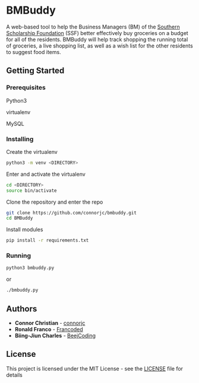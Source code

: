 # BMBuddy
A web-based tool to help the Business Managers (BM) of the [Southern
Scholarship Foundation][] (SSF) better effectively buy groceries on a budget for
all of the residents. BMBuddy will help track shopping the running total of 
groceries, a live shopping list, as well as a wish list for the other residents
to suggest food items.

[Southern Scholarship Foundation]: https://www.southernscholarship.org/
## Getting Started

### Prerequisites

Python3

virtualenv

MySQL

### Installing

Create the virtualenv
```sh
python3 -m venv <DIRECTORY>
```

Enter and activate the virtualenv
```sh
cd <DIRECTORY>
source bin/activate
```

Clone the repository and enter the repo
```sh
git clone https://github.com/connorjc/bmbuddy.git
cd BMBuddy
```

Install modules
```sh
pip install -r requirements.txt
```

### Running
```sh
python3 bmbuddy.py
```
or
```sh
./bmbuddy.py
```

## Authors

* **Connor Christian** - [connorjc](https://github.com/connorjc)
* **Ronald Franco** - [Francoded](https://github.com/Francoded)
* **Biing-Jiun Charles** - [BeejCoding](https://github.com/BeejCoding)

## License

This project is licensed under the MIT License - see the [LICENSE](LICENSE) file for details
